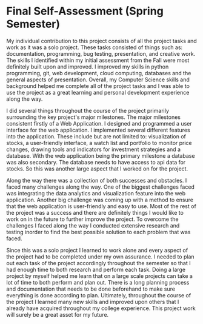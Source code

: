 # Final Self-Assessment (Spring Semester)


My individual contribution to this project consists of all the project tasks and work as it was a solo project. These tasks consisted of things such as: documentation, programming, bug testing, presentation, and creative work. The skills I identified within my initial assessment from the Fall were most definitely built upon and improved. I improved my skills in python programming, git, web development, cloud computing, databases and the general aspects of presentation. Overall, my Computer Science skills and background helped me complete all of the project tasks and I was able to use the project as a great learning and personal development experience along the way.

I did several things throughout the course of the project primarily surrounding the key project's major milestones. The major milestones consistent firstly of a Web Application. I designed and programmed a user interface for the web application. I implemented several different features into the application. These include but are not limited to: visualization of stocks, a user-friendly interface, a watch list and portfolio to monitor price changes, drawing tools and indicators for investment strategies and a database. With the web application being the primary milestone a database was also secondary. The database needs to have access to api data for stocks. So this was another large aspect that I worked on for the project.

Along the way there was a collection of both successes and obstacles. I faced many challenges along the way. One of the biggest challenges faced was integrating the data analytics and visualization feature into the web application. Another big challenge was coming up with a method to ensure that the web application is user-friendly and easy to use. Most of the rest of the project was a success and there are definitely things I would like to work on in the future to further improve the project. To overcome the challenges I faced along the way I conducted extensive research and testing inorder to find the best possible solution to each problem that was faced.

Since this was a solo project I learned to work alone and every aspect of the project had to be completed under my own assurance. I needed to plan out each task of the project accordingly throughout the semester so that I had enough time to both research and perform each task. Doing a large project by myself helped me learn that on a large scale projects can take a lot of time to both perform and plan out. There is a long planning process and documentation that needs to be done beforehand to make sure everything is done according to plan. Ultimately, throughout the course of the project I learned many new skills and improved upon others that I already have acquired throughout my college experience. This project work will surely be a great asset for my future.
